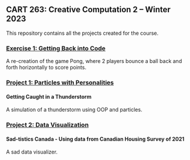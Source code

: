 ## CART 263: Creative Computation 2 – Winter 2023
This repository contains all the projects created for the course.

### <ins> Exercise 1: Getting Back into Code </ins>

A re-creation of the game Pong, where 2 players bounce a ball back and forth horizontally to score points.

### <ins> Project 1: Particles with Personalities </ins>
#### Getting Caught in a Thunderstorm

A simulation of a thunderstorm using OOP and particles.

### <ins> Project 2: Data Visualization </ins>
#### Sad-tistics Canada - Using data from Canadian Housing Survey of 2021

A sad data visualizer.
